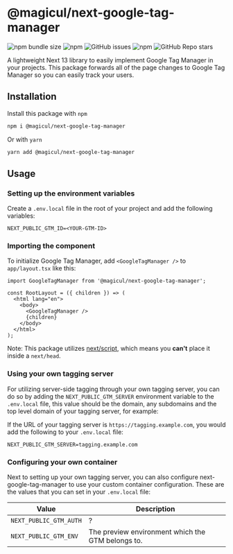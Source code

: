 # @magicul/next-google-tag-manager

![npm bundle size](https://img.shields.io/bundlephobia/min/@magicul/next-google-tag-manager)
![npm](https://img.shields.io/npm/dt/next-google-tag-manager)
![GitHub issues](https://img.shields.io/github/issues/XD2Sketch/next-google-tag-manager)
![npm](https://img.shields.io/npm/v/@magicul/next-google-tag-manager)
![GitHub Repo stars](https://img.shields.io/github/stars/XD2Sketch/next-google-tag-manager?style=social)

A lightweight Next 13 library to easily implement Google Tag Manager in your projects. This package forwards all of the page changes to Google Tag Manager so you can easily track your users.

## Installation

Install this package with `npm`

```bash
npm i @magicul/next-google-tag-manager
```

Or with `yarn`

```bash
yarn add @magicul/next-google-tag-manager
```

## Usage

### Setting up the environment variables

Create a `.env.local` file in the root of your project and add the following variables:

```env
NEXT_PUBLIC_GTM_ID=<YOUR-GTM-ID>
```

### Importing the component

To initialize Google Tag Manager, add `<GoogleTagManager />` to `app/layout.tsx` like this:

```tsx
import GoogleTagManager from '@magicul/next-google-tag-manager';

const RootLayout = ({ children }) => (
  <html lang="en">
    <body>
      <GoogleTagManager />
      {children}
    </body>
  </html>
);
```

Note: This package utilizes [next/script](https://nextjs.org/docs/basic-features/script), which means you **can't** place it inside a `next/head`.

### Using your own tagging server

For utilizing server-side tagging through your own tagging server, you can do so by adding the `NEXT_PUBLIC_GTM_SERVER` environment variable to the `.env.local` file, this value should be the domain, any subdomains and the top level domain of your tagging server, for example:

If the URL of your tagging server is `https://tagging.example.com`, you would add the following to your `.env.local` file:

```env
NEXT_PUBLIC_GTM_SERVER=tagging.example.com
```

### Configuring your own container

Next to setting up your own tagging server, you can also configure next-google-tag-manager to use your custom container configuration. These are the values that you can set in your `.env.local` file:

| Value                  | Description                                       |
|------------------------|---------------------------------------------------|
| `NEXT_PUBLIC_GTM_AUTH` | ?                                                 |
| `NEXT_PUBLIC_GTM_ENV`  | The preview environment which the GTM belongs to. |
